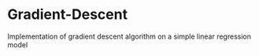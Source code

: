 # Gradient-Descent
Implementation of gradient descent algorithm on a simple linear regression model
